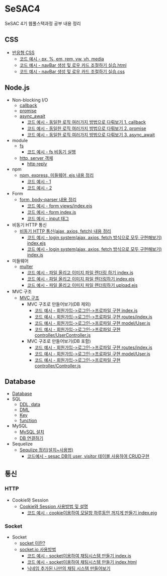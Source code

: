 # SeSAC4
SeSAC 4기 웹풀스택과정 공부 내용 정리 

## CSS 
* [반응형 CSS](https://github.com/SashaGwak/SeSAC4/blob/main/css/responsive_css.md)
    * [코드 예시 - px, %, em, rem, vw, vh, media](https://github.com/SashaGwak/SeSAC4/blob/main/css/unit.css)
    * [코드 예시 - navBar 생성 및 로우 카드 조절하기 실습.html](https://github.com/SashaGwak/SeSAC4/blob/main/css/practiceCSS/problem2.html)
    * [코드 예시 - navBar 생성 및 로우 카드 조절하기 실습.css](https://github.com/SashaGwak/SeSAC4/blob/main/css/practiceCSS/problem.css)
## Node.js
* Non-blocking I/O
    * [callback](https://github.com/SashaGwak/SeSAC4/blob/main/nodejs/220720/callback.js)
    * [promise](https://github.com/SashaGwak/SeSAC4/blob/main/nodejs/220720/promise.js)
    * [async_await](https://github.com/SashaGwak/SeSAC4/blob/main/nodejs/220720/async_practice.js)
        * [코드 예시 - 동일한 로직 여러가지 방법으로 다뤄보기 1. callback](https://github.com/SashaGwak/SeSAC4/blob/main/nodejs/220718/3_callback_hell.js)
        * [코드 예시 - 동일한 로직 여러가지 방법으로 다뤄보기 2. promise](https://github.com/SashaGwak/SeSAC4/blob/main/nodejs/220718/promise_hell.js)
        * [코드 예시 - 동일한 로직 여러가지 방법으로 다뤄보기 3. async_await ](https://github.com/SashaGwak/SeSAC4/blob/main/nodejs/220720/async_await.js)
* module
    * [fs](https://github.com/SashaGwak/SeSAC4/blob/main/nodejs/220720/fs.js)
        * [코드 예시 - fs 비동기 실행]()
    * [http, server 객체](https://github.com/SashaGwak/SeSAC4/blob/main/nodejs/220720/http_server.js)
        * [http reply](https://github.com/SashaGwak/SeSAC4/blob/main/nodejs/220720/http_reply.md)
* npm 
    * [npm, express, 미들웨어, ejs 내용 정리](https://github.com/SashaGwak/SeSAC4/blob/main/nodejs/220722/npm.md)
        * [코드 예시 - 1](https://github.com/SashaGwak/SeSAC4/blob/main/nodejs/220722/index.js)
        * [코드 예시 - 2](https://github.com/SashaGwak/SeSAC4/blob/main/nodejs/220722/views/test.ejs)
* Form 
    * [form, body-parser 내용 정리](https://github.com/SashaGwak/SeSAC4/blob/main/nodejs/220725/Form.md)
        * [코드 예시 - form views/index.ejs](https://github.com/SashaGwak/SeSAC4/blob/main/nodejs/220725/views/index.ejs)
        * [코드 예시 - form index.js](https://github.com/SashaGwak/SeSAC4/blob/main/nodejs/220725/index.js)
        * [코드 예시 - input 태그](https://github.com/SashaGwak/SeSAC4/blob/main/nodejs/220725/views/input.ejs)
* 비동기 HTTP 통신
    * [비동기 HTTP 통신(ajax, axios, fetch) 내용 정리](https://github.com/SashaGwak/SeSAC4/blob/main/nodejs/220727/http.md)
        * [코드 예시 - login system(ajax, axios, fetch 방식으로 모두 구현해보기) index.ejs](https://github.com/SashaGwak/SeSAC4/blob/main/nodejs/login/views/index.ejs)
        * [코드 예시 - login system(ajax, axios, fetch 방식으로 모두 구현해보기) index.js](https://github.com/SashaGwak/SeSAC4/blob/main/nodejs/login/index.js)
* 미들웨어 
    * [multer](https://github.com/SashaGwak/SeSAC4/blob/main/nodejs/220729/multer.md)
        * [코드 예시 - 파일 올리고 이미지 파일 렌더링 하기 index.js](https://github.com/SashaGwak/SeSAC4/blob/main/nodejs/220729_practice/index.js)
        * [코드 예시 - 파일 올리고 이미지 파일 렌더링하기 index.ejs](https://github.com/SashaGwak/SeSAC4/blob/main/nodejs/220729_practice/views/index.ejs)
        * [코드 예시 - 파일 올리고 이미지 파일 렌더링하기 upload.ejs](https://github.com/SashaGwak/SeSAC4/blob/main/nodejs/220729_practice/views/upload.ejs)
* MVC 구조 
    * [MVC 구조](https://github.com/SashaGwak/SeSAC4/blob/main/nodejs/220803/mvc.md)
        * MVC 구조로 만들어보기(DB 제외)
            * [코드 예시 - 회원가입->로그인->프로파일 구현 index.js](https://github.com/SashaGwak/SeSAC4/blob/main/nodejs/220803/index.js)
            * [코드 예시 - 회원가입->로그인->프로파일 구현 routes/index.js](https://github.com/SashaGwak/SeSAC4/blob/main/nodejs/220803/routes/index.js)
            * [코드 예시 - 회원가입->로그인->프로파일 구현 model/User.js](https://github.com/SashaGwak/SeSAC4/blob/main/nodejs/220803/model/User.js)
            * [코드 예시 - 회원가입->로그인->프로파일 구현 controller/UserController.js](https://github.com/SashaGwak/SeSAC4/blob/main/nodejs/220803/controller/UserController.js)
        * MVC 구조로 만들어보기(DB 포함)
            * [코드 예시 - 회원가입->로그인->프로파일 구현 routes/index.js](https://github.com/SashaGwak/SeSAC4/blob/main/nodejs/220808/routes/index.js)
            * [코드 예시 - 회원가입->로그인->프로파일 구현 model/User.js](https://github.com/SashaGwak/SeSAC4/blob/main/nodejs/220808/model/User.js)
            * [코드 예시 - 회원가입->로그인->프로파일 구현 controller/Controller.js](https://github.com/SashaGwak/SeSAC4/blob/main/nodejs/220808/controller/Controller.js)

## Database
* [Database](https://github.com/SashaGwak/SeSAC4/blob/main/database_study/database.md)
* SQL 
    * [DDL, data](https://github.com/SashaGwak/SeSAC4/blob/main/database_study/sqlDDL_sqlDATA.md)
    * [DML](https://github.com/SashaGwak/SeSAC4/blob/main/database_study/sqlDML.md)
    * [Key](https://github.com/SashaGwak/SeSAC4/blob/main/database_study/sqlKey.md)
    * [function](https://github.com/SashaGwak/SeSAC4/blob/main/database_study/sql_function.md)
* MySQL
    * [MySQL 설치](https://github.com/SashaGwak/SeSAC4/blob/main/database_study/mysql_install.md)
    * [DB 연결하기](https://github.com/SashaGwak/SeSAC4/blob/main/nodejs/220808/database2.md)
* Sequelize
    * [Sequlize 정리(설치~사용법)](https://github.com/SashaGwak/SeSAC4/tree/main/nodejs/220810/Sequelize.md)
        * [코드예시 - sesac DB의 user, visitor 테이블 사용하여 CRUD구현](https://github.com/SashaGwak/SeSAC4/tree/main/nodejs/220810/)



## 통신
### HTTP 
* Cookie와 Session 
    * [Cookie와 Session 사용방법 및 설명](https://github.com/SashaGwak/SeSAC4/blob/main/nodejs/220812/SessionCookie.md)
        * [코드 예시 - cookie이용하여 모달창 하루동안 꺼지게 만들기 index.ejg](https://github.com/SashaGwak/SeSAC4/blob/main/nodejs/220812/views/index.ejs)

### Socket
* Socket 
    * [socket 이란?](https://github.com/SashaGwak/SeSAC4/blob/main/nodejs/socket/socket.md)
    * [socket.io 사용방법](https://github.com/SashaGwak/SeSAC4/blob/main/nodejs/socket/socketIo.md)
        * [코드 예시 - socket이용하여 채팅시스템 만들기 index.js](https://github.com/SashaGwak/SeSAC4/blob/main/nodejs/socketPractice/index2.js)
        * [코드 예시 - socket이용하여 채팅시스템 만들기 index.html](https://github.com/SashaGwak/SeSAC4/blob/main/nodejs/socketPractice/index2.html)
        * [닉네임 추가된 나만의 채팅 시스템 만들어보기](https://github.com/SashaGwak/SeSAC4/tree/main/nodejs/chat2)
